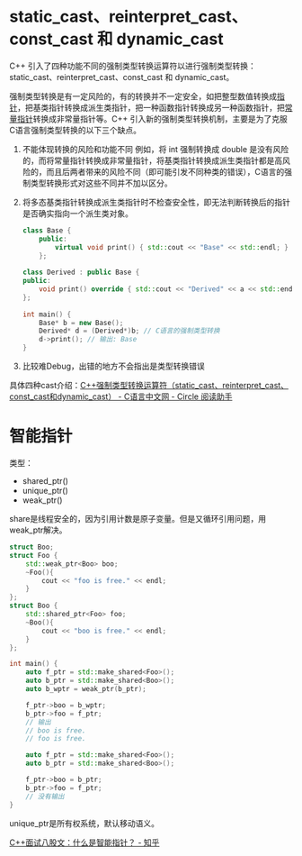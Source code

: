 # static_cast、reinterpret_cast、const_cast 和 dynamic_cast

C++ 引入了四种功能不同的强制类型转换运算符以进行强制类型转换：static_cast、reinterpret_cast、const_cast 和 dynamic_cast。

强制类型转换是有一定风险的，有的转换并不一定安全，如把整型数值转换成[指针](https://c.biancheng.net/c/80/)，把基类指针转换成派生类指针，把一种函数指针转换成另一种函数指针，把[常量指针](https://c.biancheng.net/view/1ltv8ex.html)转换成非常量指针等。C++ 引入新的强制类型转换机制，主要是为了克服C语言强制类型转换的以下三个缺点。

1. 不能体现转换的风险和功能不同
   例如，将 int 强制转换成 double 是没有风险的，而将常量指针转换成非常量指针，将基类指针转换成派生类指针都是高风险的，而且后两者带来的风险不同（即可能引发不同种类的错误），C语言的强制类型转换形式对这些不同并不加以区分。

2. 将多态基类指针转换成派生类指针时不检查安全性，即无法判断转换后的指针是否确实指向一个派生类对象。
   ```c++
   class Base {
       public:
           virtual void print() { std::cout << "Base" << std::endl; }
       };
       
   class Derived : public Base {
   public:
       void print() override { std::cout << "Derived" << a << std::endl; }
   };
       
   int main() {
       Base* b = new Base();
       Derived* d = (Derived*)b; // C语言的强制类型转换
       d->print(); // 输出: Base
   }
   ```
3. 比较难Debug，出错的地方不会指出是类型转换错误

具体四种cast介绍：[C++强制类型转换运算符（static_cast、reinterpret_cast、const_cast和dynamic_cast） - C语言中文网 - Circle 阅读助手](https://c.biancheng.net/view/410.html#circle=on)

# 智能指针

类型：

- shared_ptr<T>()
- unique_ptr<T>()
- weak_ptr<T>()

share是线程安全的，因为引用计数是原子变量。但是又循环引用问题，用weak_ptr解决。

```c++
struct Boo;
struct Foo {
    std::weak_ptr<Boo> boo;
    ~Foo(){
        cout << "foo is free." << endl;
    }
};
struct Boo {
    std::shared_ptr<Foo> foo;
    ~Boo(){
        cout << "boo is free." << endl;
    }
};

int main() {
    auto f_ptr = std::make_shared<Foo>();
    auto b_ptr = std::make_shared<Boo>();
    auto b_wptr = weak_ptr(b_ptr);

    f_ptr->boo = b_wptr;
    b_ptr->foo = f_ptr;
    // 输出
    // boo is free.
    // foo is free.

    auto f_ptr = std::make_shared<Foo>();
    auto b_ptr = std::make_shared<Boo>();

    f_ptr->boo = b_ptr;
    b_ptr->foo = f_ptr;
    // 没有输出
}
```

unique_ptr是所有权系统，默认移动语义。

[C++面试八股文：什么是智能指针？ - 知乎](https://zhuanlan.zhihu.com/p/638292065)